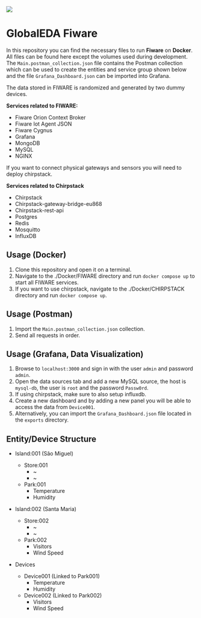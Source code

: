 <img src="./img/banner.png">

# GlobalEDA Fiware

In this repository you can find the necessary files to run **Fiware** on **Docker**. All files can be found here except the volumes used during development. The `Main.postman_collection.json` file contains the Postman collection which can be used to create the entities and service group shown below and the file `Grafana_Dashboard.json` can be imported into Grafana. 

The data stored in FIWARE is randomized and generated by two dummy devices.

**Services related to FIWARE:**

- Fiware Orion Context Broker
- Fiware Iot Agent JSON
- Fiware Cygnus
- Grafana
- MongoDB
- MySQL
- NGINX

If you want to connect physical gateways and sensors you will need to deploy chirpstack.

**Services related to Chirpstack**

- Chirpstack
- Chirpstack-gateway-bridge-eu868
- Chirpstack-rest-api
- Postgres
- Redis
- Mosquitto
- InfluxDB

## Usage (Docker)

1. Clone this repository and open it on a terminal.
2. Navigate to the ./Docker/FIWARE directory and run `docker compose up` to start all FIWARE services.
3. If you want to use chirpstack, navigate to the ./Docker/CHIRPSTACK directory and run `docker compose up`.

## Usage (Postman)

1. Import the `Main.postman_collection.json` collection.
2. Send all requests in order.

## Usage (Grafana, Data Visualization)

1. Browse to `localhost:3000` and sign in with the user `admin` and password `admin`.
2. Open the data sources tab and add a new MySQL source, the host is `mysql-db`, the user is `root` and the password `Passw0rd`.
3. If using chirpstack, make sure to also setup influxdb.
4. Create a new dashboard and by adding a new panel you will be able to access the data from `Device001`.
5. Alternatively, you can import the `Grafana_Dashboard.json` file located in the `exports` directory.

## Entity/Device Structure

- Island:001 (São Miguel)
  - Store:001
    - ~
    - ~
  - Park:001
    - Temperature
    - Humidity
- Island:002 (Santa Maria)
    - Store:002
      - ~
      - ~
  - Park:002
    - Visitors
    - Wind Speed
  
- Devices
  - Device001 (Linked to Park001)
    - Temperature
    - Humidity
  - Device002 (Linked to Park002)
    - Visitors
    - Wind Speed

